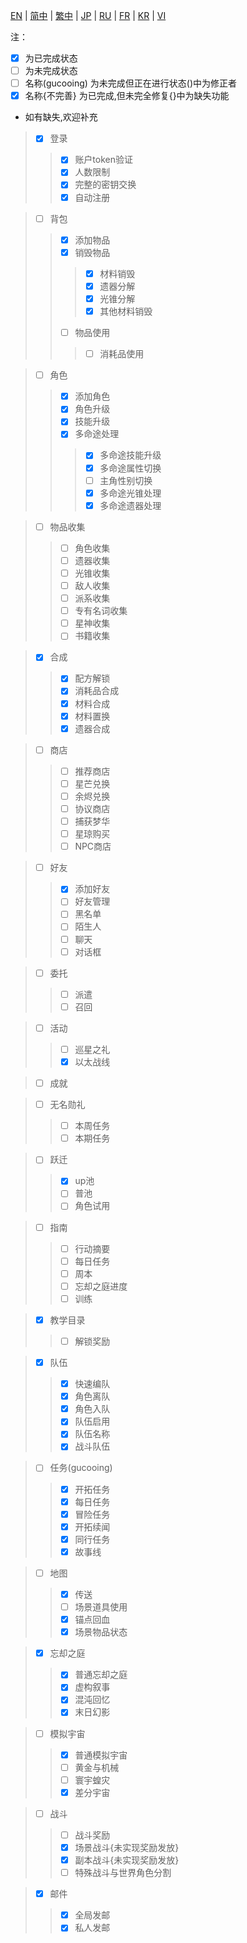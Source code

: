 [EN](./zh-CN.md) | [简中](./zh-CN.md) | [繁中](./zh-CN.md) | [JP](./zh-CN.md) | [RU](./zh-CN.md) | [FR](./zh-CN.md) | [KR](./zh-CN.md) | [VI](./zh-CN.md)

注：

- [x] 为已完成状态
- [ ] 为未完成状态
- [ ] 名称(gucooing) 为未完成但正在进行状态()中为修正者
- [x] 名称{不完善} 为已完成,但未完全修复{}中为缺失功能
- 如有缺失,欢迎补充

> - [x] 登录
>> - [x] 账户token验证
>> - [x] 人数限制
>> - [x] 完整的密钥交换
>> - [x] 自动注册

> - [ ] 背包
>> - [x] 添加物品
>> - [x] 销毁物品
>>> - [x] 材料销毁
>>> - [x] 遗器分解
>>> - [x] 光锥分解
>>> - [x] 其他材料销毁
>> - [ ] 物品使用
>>> - [ ] 消耗品使用

> - [ ] 角色
>> - [x] 添加角色
>> - [x] 角色升级
>> - [x] 技能升级
>> - [x] 多命途处理
>>> - [x] 多命途技能升级
>>> - [x] 多命途属性切换
>>> - [ ] 主角性别切换
>>> - [x] 多命途光锥处理
>>> - [x] 多命途遗器处理


> - [ ] 物品收集
>> - [ ] 角色收集
>> - [ ] 遗器收集
>> - [ ] 光锥收集
>> - [ ] 敌人收集
>> - [ ] 派系收集
>> - [ ] 专有名词收集
>> - [ ] 星神收集
>> - [ ] 书籍收集

> - [x] 合成
>> - [x] 配方解锁
>> - [x] 消耗品合成
>> - [x] 材料合成
>> - [x] 材料置换
>> - [x] 遗器合成

> - [ ] 商店
>> - [ ] 推荐商店
>> - [ ] 星芒兑换
>> - [ ] 余烬兑换
>> - [ ] 协议商店
>> - [ ] 捕获梦华
>> - [ ] 星琼购买
>> - [ ] NPC商店

> - [ ] 好友
>> - [x] 添加好友
>> - [ ] 好友管理
>> - [ ] 黑名单
>> - [ ] 陌生人
>> - [ ] 聊天
>> - [ ] 对话框

> - [ ] 委托
>> - [ ] 派遣
>> - [ ] 召回

> - [ ] 活动
>> - [ ] 巡星之礼
>> - [x] 以太战线

> - [ ] 成就

> - [ ] 无名勋礼
>> - [ ] 本周任务
>> - [ ] 本期任务

> - [ ] 跃迁
>> - [x] up池
>> - [ ] 普池
>> - [ ] 角色试用

> - [ ] 指南
>> - [ ] 行动摘要
>> - [ ] 每日任务
>> - [ ] 周本
>> - [ ] 忘却之庭进度
>> - [ ] 训练

> - [x] 教学目录
>> - [ ] 解锁奖励

> - [x] 队伍
>> - [x] 快速编队
>> - [x] 角色离队
>> - [x] 角色入队
>> - [x] 队伍启用
>> - [x] 队伍名称
>> - [x] 战斗队伍

> - [ ] 任务(gucooing)
>> - [x] 开拓任务
>> - [x] 每日任务
>> - [x] 冒险任务
>> - [x] 开拓续闻
>> - [x] 同行任务
>> - [x] 故事线

> - [ ] 地图
>> - [x] 传送
>> - [ ] 场景道具使用
>> - [x] 锚点回血
>> - [x] 场景物品状态

> - [x] 忘却之庭
>> - [x] 普通忘却之庭
>> - [x] 虚构叙事
>> - [x] 混沌回忆
>> - [x] 末日幻影

> - [ ] 模拟宇宙
>> - [x] 普通模拟宇宙
>> - [ ] 黄金与机械
>> - [ ] 寰宇蝗灾
>> - [x] 差分宇宙

> - [ ]  战斗
>> - [ ] 战斗奖励
>> - [x] 场景战斗{未实现奖励发放}
>> - [x] 副本战斗{未实现奖励发放}
>> - [ ] 特殊战斗与世界角色分割

> - [x] 邮件
>> - [x] 全局发邮
>> - [x] 私人发邮


